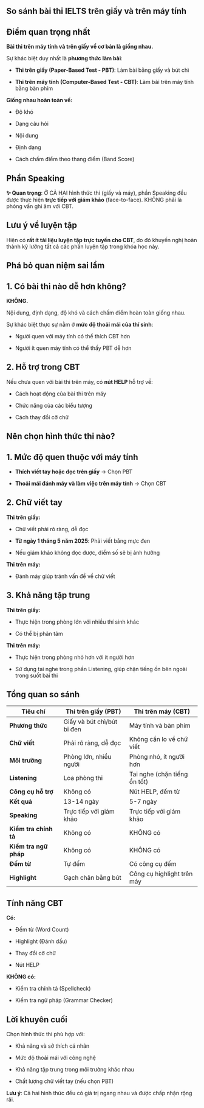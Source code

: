 ## So sánh bài thi IELTS trên giấy và trên máy tính

## Điểm quan trọng nhất

**Bài thi trên máy tính và trên giấy về cơ bản là giống nhau.**

Sự khác biệt duy nhất là **phương thức làm bài**:

- **Thi trên giấy (Paper-Based Test - PBT)**: Làm bài bằng giấy và bút chì
    
- **Thi trên máy tính (Computer-Based Test - CBT)**: Làm bài trên máy tính bằng bàn phím
    

**Giống nhau hoàn toàn về:**

- Độ khó
    
- Dạng câu hỏi
    
- Nội dung
    
- Định dạng
    
- Cách chấm điểm theo thang điểm (Band Score)
    

## Phần Speaking

**✨ Quan trọng**: Ở CẢ HAI hình thức thi (giấy và máy), phần Speaking đều được thực hiện **trực tiếp với giám khảo** (face-to-face). KHÔNG phải là phỏng vấn ghi âm với CBT.

## Lưu ý về luyện tập

Hiện có **rất ít tài liệu luyện tập trực tuyến cho CBT**, do đó khuyến nghị hoàn thành kỹ lưỡng tất cả các phần luyện tập trong khóa học này.

## Phá bỏ quan niệm sai lầm

## 1. Có bài thi nào dễ hơn không?

**KHÔNG.**

Nội dung, định dạng, độ khó và cách chấm điểm hoàn toàn giống nhau.

Sự khác biệt thực sự nằm ở **mức độ thoải mái của thí sinh**:

- Người quen với máy tính có thể thích CBT hơn
    
- Người ít quen máy tính có thể thấy PBT dễ hơn
    

## 2. Hỗ trợ trong CBT

Nếu chưa quen với bài thi trên máy, có **nút HELP** hỗ trợ về:

- Cách hoạt động của bài thi trên máy
    
- Chức năng của các biểu tượng
    
- Cách thay đổi cỡ chữ
    

## Nên chọn hình thức thi nào?

## 1. Mức độ quen thuộc với máy tính

- **Thích viết tay hoặc đọc trên giấy** → Chọn PBT
    
- **Thoải mái đánh máy và làm việc trên máy tính** → Chọn CBT
    

## 2. Chữ viết tay

**Thi trên giấy:**

- Chữ viết phải rõ ràng, dễ đọc
    
- **Từ ngày 1 tháng 5 năm 2025**: Phải viết bằng mực đen
    
- Nếu giám khảo không đọc được, điểm số sẽ bị ảnh hưởng
    

**Thi trên máy:**

- Đánh máy giúp tránh vấn đề về chữ viết
    

## 3. Khả năng tập trung

**Thi trên giấy:**

- Thực hiện trong phòng lớn với nhiều thí sinh khác
    
- Có thể bị phân tâm
    

**Thi trên máy:**

- Thực hiện trong phòng nhỏ hơn với ít người hơn
    
- Sử dụng tai nghe trong phần Listening, giúp chặn tiếng ồn bên ngoài trong suốt bài thi
    

## Tổng quan so sánh

|Tiêu chí|Thi trên giấy (PBT)|Thi trên máy (CBT)|
|---|---|---|
|**Phương thức**|Giấy và bút chì/bút bi đen|Máy tính và bàn phím|
|**Chữ viết**|Phải rõ ràng, dễ đọc|Không cần lo về chữ viết|
|**Môi trường**|Phòng lớn, nhiều người|Phòng nhỏ, ít người hơn|
|**Listening**|Loa phòng thi|Tai nghe (chặn tiếng ồn tốt)|
|**Công cụ hỗ trợ**|Không có|Nút HELP, đếm từ|
|**Kết quả**|13-14 ngày|5-7 ngày|
|**Speaking**|Trực tiếp với giám khảo|Trực tiếp với giám khảo|
|**Kiểm tra chính tả**|Không có|KHÔNG có|
|**Kiểm tra ngữ pháp**|Không có|KHÔNG có|
|**Đếm từ**|Tự đếm|Có công cụ đếm|
|**Highlight**|Gạch chân bằng bút|Công cụ highlight trên máy|

## Tính năng CBT

**Có:**

- Đếm từ (Word Count)
    
- Highlight (Đánh dấu)
    
- Thay đổi cỡ chữ
    
- Nút HELP
    

**KHÔNG có:**

- Kiểm tra chính tả (Spellcheck)
    
- Kiểm tra ngữ pháp (Grammar Checker)
    

## Lời khuyên cuối

Chọn hình thức thi phù hợp với:

- Khả năng và sở thích cá nhân
    
- Mức độ thoải mái với công nghệ
    
- Khả năng tập trung trong môi trường khác nhau
    
- Chất lượng chữ viết tay (nếu chọn PBT)
    

**Lưu ý**: Cả hai hình thức đều có giá trị ngang nhau và được chấp nhận rộng rãi.